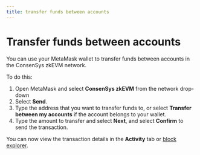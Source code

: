 ```yaml
---
title: transfer funds between accounts
---
```


# Transfer funds between accounts

You can use your MetaMask wallet to transfer funds between accounts in the ConsenSys zkEVM network.

To do this:

1. Open MetaMask and select **ConsenSys zkEVM** from the network drop-down
1. Select **Send**.
1. Type the address that you want to transfer funds to, or select **Transfer between my accounts**
    if the account belongs to your wallet.
1. Type the amount to transfer and select **Next**, and select **Confirm** to send the transaction.

You can now view the transaction details in the **Activity** tab or [block explorer](https://explorer.goerli.zkevm.consensys.net/).

